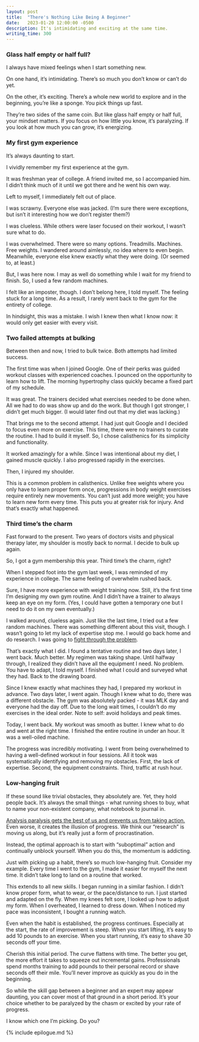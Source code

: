 ```yaml
---
layout: post
title:  "There's Nothing Like Being A Beginner"
date:   2023-01-20 12:00:00 -0500
description: It's intimidating and exciting at the same time.
writing_time: 300
---
```


### Glass half empty or half full?

I always have mixed feelings when I start something new. 

On one hand, it’s intimidating. There’s so much you don’t know or can’t do yet. 

On the other, it’s exciting. There’s a whole new world to explore and in the beginning, you’re like a sponge. You pick things up fast.

They’re two sides of the same coin. But like glass half empty or half full, your mindset matters. If you focus on how little you know, it’s paralyzing. If you look at how much you can grow, it’s energizing.

### My first gym experience

It’s always daunting to start.

I vividly remember my first experience at the gym.

It was freshman year of college. A friend invited me, so I accompanied him. I didn’t think much of it until we got there and he went his own way.

Left to myself, I immediately felt out of place. 

I was scrawny. Everyone else was jacked. (I’m sure there were exceptions, but isn’t it interesting how we don’t register them?)

I was clueless. While others were laser focused on their workout, I wasn’t sure what to do.

I was overwhelmed. There were so many options. Treadmills. Machines. Free weights. I wandered around aimlessly, no idea where to even begin. Meanwhile, everyone else knew exactly what they were doing. (Or seemed to, at least.)

But, I was here now. I may as well do something while I wait for my friend to finish. So, I used a few random machines.

I felt like an imposter, though. I don’t belong here, I told myself. The feeling stuck for a long time. As a result, I rarely went back to the gym for the entirety of college.

In hindsight, this was a mistake. I wish I knew then what I know now: it would only get easier with every visit.

### Two failed attempts at bulking

Between then and now, I tried to bulk twice. Both attempts had limited success.

The first time was when I joined Google. One of their perks was guided workout classes with experienced coaches. I pounced on the opportunity to learn how to lift. The morning hypertrophy class quickly became a fixed part of my schedule.

It was great. The trainers decided what exercises needed to be done when. All we had to do was show up and do the work. But though I got stronger, I didn’t get much bigger. (I would later find out that my diet was lacking.)

That brings me to the second attempt. I had just quit Google and I decided to focus even more on exercise. This time, there were no trainers to curate the routine. I had to build it myself. So, I chose calisthenics for its simplicity and functionality.

It worked amazingly for a while. Since I was intentional about my diet, I gained muscle quickly. I also progressed rapidly in the exercises.

Then, I injured my shoulder.

This is a common problem in calisthenics. Unlike free weights where you only have to learn proper form once, progressions in body weight exercises require entirely new movements. You can’t just add more weight; you have to learn new form every time. This puts you at greater risk for injury. And that’s exactly what happened.

### Third time’s the charm

Fast forward to the present. Two years of doctors visits and physical therapy later, my shoulder is mostly back to normal. I decide to bulk up again.

So, I got a gym membership this year. Third time’s the charm, right?

When I stepped foot into the gym last week, I was reminded of my experience in college. The same feeling of overwhelm rushed back.

Sure, I have more experience with weight training now. Still, it’s the first time I’m designing my own gym routine. And I didn’t have a trainer to always keep an eye on my form. (Yes, I could have gotten a temporary one but I need to do it on my own eventually.)

I walked around, clueless again. Just like the last time, I tried out a few random machines. There was something different about this visit, though. I wasn’t going to let my lack of expertise stop me. I would go back home and do research. I was going to [fight through the problem]({{site.url}}/only-way-out-is-through).

That’s exactly what I did. I found a tentative routine and two days later, I went back. Much better. My regimen was taking shape. Until halfway through, I realized they didn’t have all the equipment I need. No problem. You have to adapt, I told myself. I finished what I could and surveyed what they had. Back to the drawing board.

Since I knew exactly what machines they had, I prepared my workout in advance. Two days later, I went again. Though I knew what to do, there was a different obstacle. The gym was absolutely packed - it was MLK day and everyone had the day off. Due to the long wait times, I couldn’t do my exercises in the ideal order. Note to self: avoid holidays and peak times.

Today, I went back. My workout was smooth as butter. I knew what to do and went at the right time. I finished the entire routine in under an hour. It was a well-oiled machine.

The progress was incredibly motivating. I went from being overwhelmed to having a well-defined workout in four sessions. All it took was systematically identifying and removing my obstacles. First, the lack of expertise. Second, the equipment constraints. Third, traffic at rush hour.

### Low-hanging fruit

If these sound like trivial obstacles, they absolutely are. Yet, they hold people back. It’s always the small things - what running shoes to buy, what to name your non-existent company, what notebook to journal in. 

[Analysis paralysis gets the best of us and prevents us from taking action.]({{site.url}}/thought-space-vs-reality) Even worse, it creates the illusion of progress. We think our “research” is moving us along, but it’s really just a form of procrastination.

Instead, the optimal approach is to start with “suboptimal” action and continually unblock yourself. When you do this, the momentum is addicting. 

Just with picking up a habit, there’s so much low-hanging fruit. Consider my example. Every time I went to the gym, I made it easier for myself the next time. It didn’t take long to land on a routine that worked.

This extends to all new skills. I began running in a similar fashion. I didn’t know proper form, what to wear, or the pace/distance to run. I just started and adapted on the fly. When my knees felt sore, I looked up how to adjust my form. When I overheated, I learned to dress down. When I noticed my pace was inconsistent, I bought a running watch. 

Even when the habit is established, the progress continues. Especially at the start, the rate of improvement is steep. When you start lifting, it’s easy to add 10 pounds to an exercise. When you start running, it’s easy to shave 30 seconds off your time.

Cherish this initial period. The curve flattens with time. The better you get, the more effort it takes to squeeze out incremental gains. Professionals spend months training to add pounds to their personal record or shave seconds off their mile. You’ll never improve as quickly as you do in the beginning.

So while the skill gap between a beginner and an expert may appear daunting, you can cover most of that ground in a short period. It’s your choice whether to be paralyzed by the chasm or excited by your rate of progress. 

I know which one I’m picking. Do you?

{% include epilogue.md %}